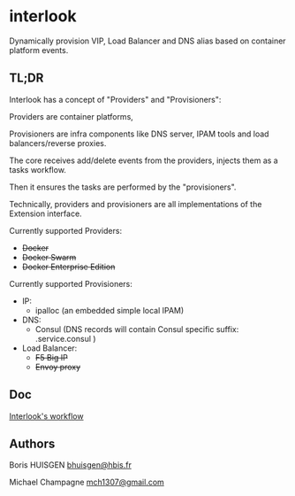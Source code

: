 # interlook

Dynamically provision VIP, Load Balancer and DNS alias based on container platform events.

## TL;DR

Interlook has a concept of "Providers" and "Provisioners": 

Providers are container platforms, 

Provisioners are infra components like DNS server, IPAM tools and load balancers/reverse proxies.

The core receives add/delete events from the providers, injects them as a tasks workflow. 

Then it ensures the tasks are performed by the "provisioners".

Technically, providers and provisioners are all implementations of the Extension interface.

Currently supported Providers:
 * ~~Docker~~
 * ~~Docker Swarm~~
 * ~~Docker Enterprise Edition~~

Currently supported Provisioners:
 * IP:
    * ipalloc (an embedded simple local IPAM)
 * DNS:
    * Consul (DNS records will contain Consul specific suffix: .service.consul )
 * Load Balancer:
    * ~~F5 Big IP~~ 
    * ~~Envoy proxy~~ 

## Doc

[Interlook's workflow](./WORKFLOW.md)

## Authors

Boris HUISGEN <bhuisgen@hbis.fr>

Michael Champagne <mch1307@gmail.com>
